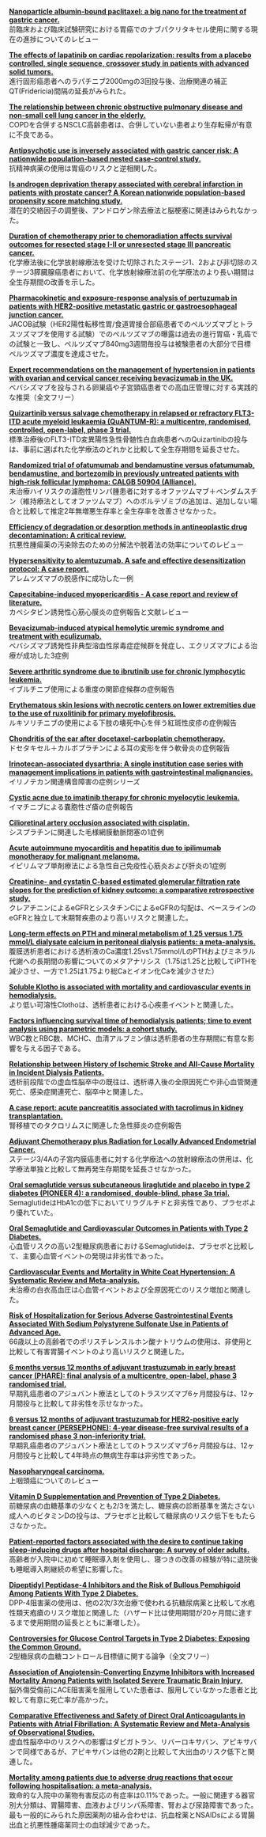 [**Nanoparticle albumin-bound paclitaxel: a big nano for the treatment of gastric cancer.**](https://www.ncbi.nlm.nih.gov/pubmed/31187168)  
前臨床および臨床試験研究における胃癌でのナブパクリタキセル使用に関する現在の進捗についてのレビュー

[**The effects of lapatinib on cardiac repolarization: results from a placebo controlled, single sequence, crossover study in patients with advanced solid tumors.**](https://www.ncbi.nlm.nih.gov/pubmed/31187169)  
進行固形癌患者へのラパチニブ2000mgの3回投与後、治療関連の補正QT(Fridericia)間隔の延長がみられた。

[**The relationship between chronic obstructive pulmonary disease and non-small cell lung cancer in the elderly.**](https://www.ncbi.nlm.nih.gov/pubmed/31184445)  
COPDを合併するNSCLC高齢患者は、合併していない患者より生存転帰が有意に不良である。

[**Antipsychotic use is inversely associated with gastric cancer risk: A nationwide population-based nested case-control study.**](https://www.ncbi.nlm.nih.gov/pubmed/31183993)  
抗精神病薬の使用は胃癌のリスクと逆相関した。

[**Is androgen deprivation therapy associated with cerebral infarction in patients with prostate cancer? A Korean nationwide population-based propensity score matching study.**](https://www.ncbi.nlm.nih.gov/pubmed/31183968)  
潜在的交絡因子の調整後、アンドロゲン除去療法と脳梗塞に関連はみられなかった。

[**Duration of chemotherapy prior to chemoradiation affects survival outcomes for resected stage I-II or unresected stage III pancreatic cancer.**](https://www.ncbi.nlm.nih.gov/pubmed/31183965)  
化学療法後に化学放射線療法を受けた切除されたステージ1、2および非切除のステージ3膵臓腺癌患者において、化学放射線療法前の化学療法のより長い期間は全生存期間の改善を示した。

[**Pharmacokinetic and exposure-response analysis of pertuzumab in patients with HER2-positive metastatic gastric or gastroesophageal junction cancer.**](https://www.ncbi.nlm.nih.gov/pubmed/31183514)  
JACOB試験（HER2陽性転移性胃/食道胃接合部癌患者でのペルツズマブとトラスツズマブを使用する試験）でのペルツズマブの曝露は過去の進行胃癌・乳癌での試験と一致し、ペルツズマブ840mg3週間毎投与は被験患者の大部分で目標ペルツズマブ濃度を達成させた。

[**Expert recommendations on the management of hypertension in patients with ovarian and cervical cancer receiving bevacizumab in the UK.**](https://www.ncbi.nlm.nih.gov/pubmed/31182765)  
ベバシズマブを投与される卵巣癌や子宮頸癌患者での高血圧管理に対する実践的な推奨（全文フリー）

[**Quizartinib versus salvage chemotherapy in relapsed or refractory FLT3-ITD acute myeloid leukaemia (QuANTUM-R): a multicentre, randomised, controlled, open-label, phase 3 trial.**](https://www.ncbi.nlm.nih.gov/pubmed/31175001)  
標準治療後のFLT3-ITD変異陽性急性骨髄性白血病患者へのQuizartinibの投与は、事前に選ばれた化学療法のどれかと比較して全生存期間を延長させた。

[**Randomized trial of ofatumumab and bendamustine versus ofatumumab, bendamustine, and bortezomib in previously untreated patients with high-risk follicular lymphoma: CALGB 50904 (Alliance).**](https://www.ncbi.nlm.nih.gov/pubmed/31174236)  
未治療ハイリスクの濾胞性リンパ腫患者に対するオファツムマブ＋ベンダムスチン（維持療法としてオファツムマブ）へのボルテゾミブの追加は、追加しない場合と比較して推定2年無増悪生存率と全生存率を改善させなかった。

[**Efficiency of degradation or desorption methods in antineoplastic drug decontamination: A critical review.**](https://www.ncbi.nlm.nih.gov/pubmed/30786823)  
抗悪性腫瘍薬の汚染除去のための分解法や脱着法の効率についてのレビュー

[**Hypersensitivity to alemtuzumab. A safe and effective desensitization protocol: A case report.**](https://www.ncbi.nlm.nih.gov/pubmed/29792124)  
アレムツズマブの脱感作に成功した一例

[**Capecitabine-induced myopericarditis - A case report and review of literature.**](https://www.ncbi.nlm.nih.gov/pubmed/29783917)  
カペシタビン誘発性心筋心膜炎の症例報告と文献レビュー

[**Bevacizumab-induced atypical hemolytic uremic syndrome and treatment with eculizumab.**](https://www.ncbi.nlm.nih.gov/pubmed/29768958)  
ベバシズマブ誘発性非典型溶血性尿毒症症候群を発症し、エクリズマブによる治療が成功した3症例

[**Severe arthritic syndrome due to ibrutinib use for chronic lymphocytic leukemia.**](https://www.ncbi.nlm.nih.gov/pubmed/29720040)  
イブルチニブ使用による重度の関節症候群の症例報告

[**Erythematous skin lesions with necrotic centers on lower extremities due to the use of ruxolitinib for primary myelofibrosis.**](https://www.ncbi.nlm.nih.gov/pubmed/29651917)  
ルキソリチニブの使用による下肢の壊死中心を伴う紅斑性皮疹の症例報告

[**Chondritis of the ear after docetaxel-carboplatin chemotherapy.**](https://www.ncbi.nlm.nih.gov/pubmed/29587605)  
ドセタキセル＋カルボプラチンによる耳の変形を伴う軟骨炎の症例報告

[**Irinotecan-associated dysarthria: A single institution case series with management implications in patients with gastrointestinal malignancies.**](https://www.ncbi.nlm.nih.gov/pubmed/29562843)  
イリノテカン関連構音障害の症例シリーズ

[**Cystic acne due to imatinib therapy for chronic myelocytic leukemia.**](https://www.ncbi.nlm.nih.gov/pubmed/29498323)  
イマチニブによる嚢胞性ざ瘡の症例報告

[**Cilioretinal artery occlusion associated with cisplatin.**](https://www.ncbi.nlm.nih.gov/pubmed/29486639)  
シスプラチンに関連した毛様網膜動脈閉塞の1症例

[**Acute autoimmune myocarditis and hepatitis due to ipilimumab monotherapy for malignant melanoma.**](https://www.ncbi.nlm.nih.gov/pubmed/29444608)  
イピリムマブ単剤療法による急性自己免疫性心筋炎および肝炎の1症例

[**Creatinine- and cystatin C-based estimated glomerular filtration rate slopes for the prediction of kidney outcome: a comparative retrospective study.**](https://www.ncbi.nlm.nih.gov/pubmed/31185945)  
クレアチニンによるeGFRとシスタチンCによるeGFRの勾配は、ベースラインのeGFRと独立して末期腎疾患のより高いリスクと関連した。

[**Long-term effects on PTH and mineral metabolism of 1.25 versus 1.75 mmol/L dialysate calcium in peritoneal dialysis patients: a meta-analysis.**](https://www.ncbi.nlm.nih.gov/pubmed/31185931)  
腹膜透析患者における透析液のCa濃度1.25vs1.75mmol/LのPTHおよびミネラル代謝への長期間の影響についてのメタアナリシス（1.75は1.25と比較してiPTHを減少させ、一方で1.25は1.75より総Caとイオン化Caを減少させた）

[**Soluble Klotho is associated with mortality and cardiovascular events in hemodialysis.**](https://www.ncbi.nlm.nih.gov/pubmed/31185930)  
より低い可溶性Clothoは、透析患者における心疾患イベントと関連した。

[**Factors influencing survival time of hemodialysis patients; time to event analysis using parametric models: a cohort study.**](https://www.ncbi.nlm.nih.gov/pubmed/31185926)  
WBC数とRBC数、MCHC、血清アルブミン値は透析患者の生存期間に有意な影響を与える因子である。

[**Relationship between History of Ischemic Stroke and All-Cause Mortality in Incident Dialysis Patients.**](https://www.ncbi.nlm.nih.gov/pubmed/31185483)  
透析前段階での虚血性脳卒中の既往は、透析導入後の全原因死亡や非心血管関連死亡、感染症関連死亡、脳卒中と関連した。

[**A case report: acute pancreatitis associated with tacrolimus in kidney transplantation.**](https://www.ncbi.nlm.nih.gov/pubmed/31174507)  
腎移植でのタクロリムスに関連した急性膵炎の症例報告

[**Adjuvant Chemotherapy plus Radiation for Locally Advanced Endometrial Cancer.**](https://www.ncbi.nlm.nih.gov/pubmed/31189035)  
ステージ3/4Aの子宮内膜癌患者に対する化学療法への放射線療法の併用は、化学療法単独と比較して無再発生存期間を延長させなかった。

[**Oral semaglutide versus subcutaneous liraglutide and placebo in type 2 diabetes (PIONEER 4): a randomised, double-blind, phase 3a trial.**](https://www.ncbi.nlm.nih.gov/pubmed/31186120)  
SemaglutideはHbA1cの低下においてリラグルチドと非劣性であり、プラセボより優れていた。

[**Oral Semaglutide and Cardiovascular Outcomes in Patients with Type 2 Diabetes.**](https://www.ncbi.nlm.nih.gov/pubmed/31185157)  
心血管リスクの高い2型糖尿病患者におけるSemaglutideは、プラセボと比較して、主要心血管イベントの発現は非劣性であった。

[**Cardiovascular Events and Mortality in White Coat Hypertension: A Systematic Review and Meta-analysis.**](https://www.ncbi.nlm.nih.gov/pubmed/31181575)  
未治療の白衣高血圧は心血管イベントおよび全原因死亡のリスク増加と関連した。

[**Risk of Hospitalization for Serious Adverse Gastrointestinal Events Associated With Sodium Polystyrene Sulfonate Use in Patients of Advanced Age.**](https://www.ncbi.nlm.nih.gov/pubmed/31180477)  
66歳以上の高齢者でのポリスチレンスルホン酸ナトリウムの使用は、非使用と比較して有害胃腸イベントのより高いリスクと関連した。

[**6 months versus 12 months of adjuvant trastuzumab in early breast cancer (PHARE): final analysis of a multicentre, open-label, phase 3 randomised trial.**](https://www.ncbi.nlm.nih.gov/pubmed/31178155)  
早期乳癌患者のアジュバント療法としてのトラスツズマブ6ヶ月間投与は、12ヶ月間投与と比較して非劣性を示せなかった。

[**6 versus 12 months of adjuvant trastuzumab for HER2-positive early breast cancer (PERSEPHONE): 4-year disease-free survival results of a randomised phase 3 non-inferiority trial.**](https://www.ncbi.nlm.nih.gov/pubmed/31178152)  
早期乳癌患者のアジュバント療法としてのトラスツズマブ6ヶ月間投与は、12ヶ月間投与と比較して4年時点の無病生存率は非劣性であった。

[**Nasopharyngeal carcinoma.**](https://www.ncbi.nlm.nih.gov/pubmed/31178151)  
上咽頭癌についてのレビュー

[**Vitamin D Supplementation and Prevention of Type 2 Diabetes.**](https://www.ncbi.nlm.nih.gov/pubmed/31173679)  
前糖尿病の血糖基準の少なくとも2/3を満たし、糖尿病の診断基準を満たさない成人へのビタミンDの投与は、プラセボと比較して糖尿病のリスク低下をもたらさなかった。

[**Patient-reported factors associated with the desire to continue taking sleep-inducing drugs after hospital discharge: A survey of older adults.**](https://www.ncbi.nlm.nih.gov/pubmed/31179613)  
高齢者が入院中に初めて睡眠導入剤を使用し、寝つきの改善の経験が特に退院後も睡眠導入剤継続の希望に影響した。

[**Dipeptidyl Peptidase-4 Inhibitors and the Risk of Bullous Pemphigoid Among Patients With Type 2 Diabetes.**](https://www.ncbi.nlm.nih.gov/pubmed/31182489)  
DPP-4阻害薬の使用は、他の2次/3次治療で使われる抗糖尿病薬と比較して水疱性類天疱瘡のリスク増加と関連した（ハザード比は使用期間が20ヶ月間に達するまで使用期間の延長とともに漸増した）。

[**Controversies for Glucose Control Targets in Type 2 Diabetes: Exposing the Common Ground.**](https://www.ncbi.nlm.nih.gov/pubmed/31177180)  
2型糖尿病の血糖コントロール目標値に関する論争（全文フリー）

[**Association of Angiotensin-Converting Enzyme Inhibitors with Increased Mortality Among Patients with Isolated Severe Traumatic Brain Injury.**](https://www.ncbi.nlm.nih.gov/pubmed/31187434)  
脳外傷受傷前にACE阻害薬を服用していた患者は、服用していなかった患者と比較して有意に死亡率が高かった。

[**Comparative Effectiveness and Safety of Direct Oral Anticoagulants in Patients with Atrial Fibrillation: A Systematic Review and Meta-Analysis of Observational Studies.**](https://www.ncbi.nlm.nih.gov/pubmed/31175610)  
虚血性脳卒中のリスクへの影響はダビガトラン、リバーロキサバン、アピキサバンで同様であるが、アピキサバンは他の2剤と比較して大出血のリスク低下と関連した。

[**Mortality among patients due to adverse drug reactions that occur following hospitalisation: a meta-analysis.**](https://www.ncbi.nlm.nih.gov/pubmed/31183532)  
致命的な入院中の薬物有害反応の有症率は0.11%であった。一般に関連する器官別大分類は、胃腸障害、血液およびリンパ系障害、腎および尿路障害であった。最も一般的にみられた原因薬剤の組み合わせは、抗血栓薬とNSAIDsによる胃腸出血と抗悪性腫瘍薬同士の血球減少であった。